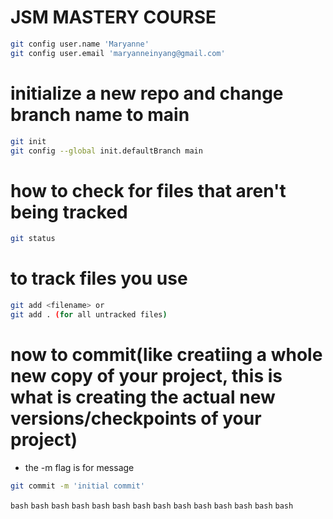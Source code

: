 # JSM MASTERY COURSE


```bash
git config user.name 'Maryanne'
git config user.email 'maryanneinyang@gmail.com'
```

# initialize a new repo and change branch name to main
```bash
git init
git config --global init.defaultBranch main
```

# how to check for files that aren't being tracked
```bash
git status 
```
# to track files you use

```bash
git add <filename> or
git add . (for all untracked files)
```


# now to commit(like creatiing a whole new copy of your project, this is what is creating the actual new versions/checkpoints of your project)

- the -m flag is for message 
  
```bash
git commit -m 'initial commit'
```

```bash```
```bash```
```bash```
```bash```
```bash```
```bash```
```bash```
```bash```
```bash```
```bash```
```bash```
```bash```
```bash```
```bash```
